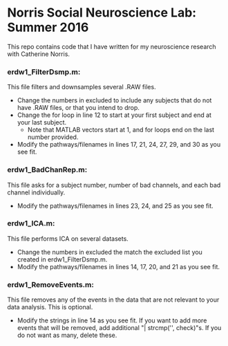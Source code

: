 # Norris Social Neuroscience Lab: Summer 2016
This repo contains code that I have written for my neuroscience research with Catherine Norris.

### erdw1_FilterDsmp.m:
This file filters and downsamples several .RAW files. 
- Change the numbers in excluded to include any subjects that do not have .RAW files, or that you intend to drop.
- Change the for loop in line 12 to start at your first subject and end at your last subject.
    - Note that MATLAB vectors start at 1, and for loops end on the last number provided.
- Modify the pathways/filenames in lines 17, 21, 24, 27, 29, and 30 as you see fit.

### erdw1_BadChanRep.m:
This file asks for a subject number, number of bad channels, and each bad channel individually.
- Modify the pathways/filenames in lines 23, 24, and 25 as you see fit. 

### erdw1_ICA.m:
This file performs ICA on several datasets.
- Change the numbers in excluded the match the excluded list you created in erdw1_FilterDsmp.m.
- Modify the pathways/filenames in lines 14, 17, 20, and 21 as you see fit.

### erdw1_RemoveEvents.m:
This file removes any of the events in the data that are not relevant to your data analysis. This is optional.
- Modify the strings in line 14 as you see fit. If you want to add more events that will be removed, add additional "| strcmp('<event>', check)"s. If you do not want as many, delete these. 


